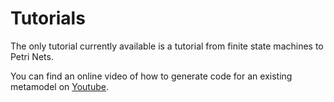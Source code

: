 # Tutorials

The only tutorial currently available is a tutorial from finite state machines to Petri Nets.

You can find an online video of how to generate code for an existing metamodel on [Youtube](https://youtu.be/NIMYuwTltVs).